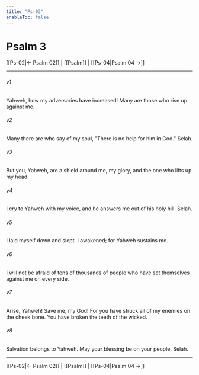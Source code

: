 ```yaml
---
title: "Ps-03"
enableToc: false
---
```

# Psalm 3

[[Ps-02|← Psalm 02]] | [[Psalm]] | [[Ps-04|Psalm 04 →]]
***



###### v1 
Yahweh, how my adversaries have increased! Many are those who rise up against me. 

###### v2 
Many there are who say of my soul, "There is no help for him in God." Selah. 

###### v3 
But you, Yahweh, are a shield around me, my glory, and the one who lifts up my head. 

###### v4 
I cry to Yahweh with my voice, and he answers me out of his holy hill. Selah. 

###### v5 
I laid myself down and slept. I awakened; for Yahweh sustains me. 

###### v6 
I will not be afraid of tens of thousands of people who have set themselves against me on every side. 

###### v7 
Arise, Yahweh! Save me, my God! For you have struck all of my enemies on the cheek bone. You have broken the teeth of the wicked. 

###### v8 
Salvation belongs to Yahweh. May your blessing be on your people. Selah.

***
[[Ps-02|← Psalm 02]] | [[Psalm]] | [[Ps-04|Psalm 04 →]]
